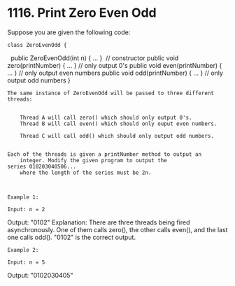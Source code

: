 # 1116. Print Zero Even Odd

Suppose you are given the following code:

    class ZeroEvenOdd {
  public ZeroEvenOdd(int n) { ... }      // constructor
  public void zero(printNumber) { ... }  // only output 0's
  public void even(printNumber) { ... }  // only output even numbers
  public void odd(printNumber) { ... }   // only output odd numbers
}

    The same instance of ZeroEvenOdd will be passed to three different threads:

    
        Thread A will call zero() which should only output 0's.
        Thread B will call even() which should only ouput even numbers.
        
        Thread C will call odd() which should only output odd numbers.
    

    Each of the threads is given a printNumber method to output an
        integer. Modify the given program to output the series 010203040506...
        where the length of the series must be 2n.

     

    Example 1:

    Input: n = 2
Output: "0102"
Explanation: There are three threads being fired asynchronously. One of them calls zero(), the other calls even(), and the last one calls odd(). "0102" is the correct output.

    Example 2:

    Input: n = 5
Output: "0102030405"